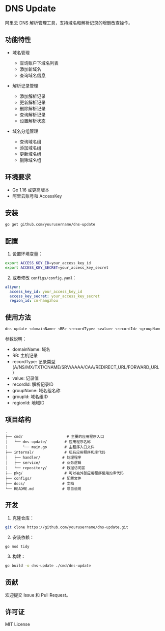 # DNS Update

阿里云 DNS 解析管理工具，支持域名和解析记录的增删改查操作。

## 功能特性

- 域名管理
    - 查询账户下域名列表
    - 添加新域名
    - 查询域名信息

- 解析记录管理
    - 添加解析记录
    - 更新解析记录
    - 删除解析记录
    - 查询解析记录
    - 设置解析状态

- 域名分组管理
    - 查询域名组
    - 添加域名组
    - 更新域名组
    - 删除域名组

## 环境要求

- Go 1.16 或更高版本
- 阿里云账号和 AccessKey

## 安装

```bash
go get github.com/yourusername/dns-update
```

## 配置

1. 设置环境变量：

```bash
export ACCESS_KEY_ID=your_access_key_id
export ACCESS_KEY_SECRET=your_access_key_secret
```

2. 或者修改 `configs/config.yaml`：

```yaml
aliyun:
  access_key_id: your_access_key_id
  access_key_secret: your_access_key_secret
  region_id: cn-hangzhou
```

## 使用方法

```bash
dns-update <domainName> <RR> <recordType> <value> <recordId> <groupName> <groupId> <regionId>
```

参数说明：

- domainName: 域名
- RR: 主机记录
- recordType: 记录类型(A/NS/MX/TXT/CNAME/SRV/AAAA/CAA/REDIRECT_URL/FORWARD_URL)
- value: 记录值
- recordId: 解析记录ID
- groupName: 域名组名称
- groupId: 域名组ID
- regionId: 地域ID

## 项目结构

```
.
├── cmd/                    # 主要的应用程序入口
│   └── dns-update/        # 应用程序名称
│       └── main.go        # 主程序入口文件
├── internal/              # 私有应用程序和库代码
│   ├── handler/          # 处理程序
│   ├── service/          # 业务逻辑
│   └── repository/       # 数据访问层
├── pkg/                   # 可以被外部应用程序使用的库代码
├── configs/              # 配置文件
├── docs/                 # 文档
└── README.md             # 项目说明
```

## 开发

1. 克隆仓库：

```bash
git clone https://github.com/yourusername/dns-update.git
```

2. 安装依赖：

```bash
go mod tidy
```

3. 构建：

```bash
go build -o dns-update ./cmd/dns-update
```

## 贡献

欢迎提交 Issue 和 Pull Request。

## 许可证

MIT License 